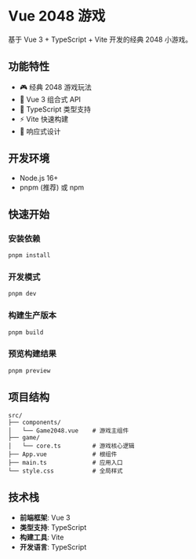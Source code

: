 # Vue 2048 游戏

基于 Vue 3 + TypeScript + Vite 开发的经典 2048 小游戏。

## 功能特性

- 🎮 经典 2048 游戏玩法
- 🚀 Vue 3 组合式 API
- 📝 TypeScript 类型支持
- ⚡ Vite 快速构建
- 📱 响应式设计

## 开发环境

- Node.js 16+
- pnpm (推荐) 或 npm

## 快速开始

### 安装依赖
```bash
pnpm install
```

### 开发模式
```bash
pnpm dev
```

### 构建生产版本
```bash
pnpm build
```

### 预览构建结果
```bash
pnpm preview
```

## 项目结构

```
src/
├── components/
│   └── Game2048.vue    # 游戏主组件
├── game/
│   └── core.ts         # 游戏核心逻辑
├── App.vue             # 根组件
├── main.ts             # 应用入口
└── style.css           # 全局样式
```

## 技术栈

- **前端框架**: Vue 3
- **类型支持**: TypeScript
- **构建工具**: Vite
- **开发语言**: TypeScript
